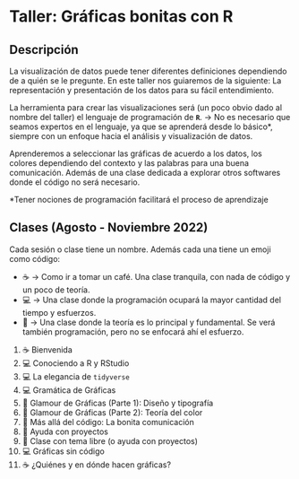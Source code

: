 # Taller: Gráficas bonitas con R

## Descripción
La visualización de datos puede tener diferentes definiciones dependiendo de a quién se le pregunte. En este taller nos guiaremos de la siguiente: La representación y presentación de los datos para su fácil entendimiento.

La herramienta para crear las visualizaciones será (un poco obvio dado al nombre del taller) el lenguaje de programación de **`R`**. → No es necesario que seamos expertos en el lenguaje, ya que se aprenderá desde lo básico*, siempre con un enfoque hacia el análisis y visualización de datos.

Aprenderemos a seleccionar las gráficas de acuerdo a los datos, los colores dependiendo del contexto y las palabras para una buena comunicación. Además de una clase dedicada a explorar otros softwares donde el código no será necesario.

*Tener nociones de programación facilitará el proceso de aprendizaje

## Clases (Agosto - Noviembre 2022)
Cada sesión o clase tiene un nombre. Además cada una tiene un emoji como código: 

- ☕ → Como ir a tomar un café. Una clase tranquila, con nada de código y un poco de teoría.
- 💻 → Una clase donde la programación ocupará la mayor cantidad del tiempo y esfuerzos.
- 📝 → Una clase donde la teoría es lo principal y fundamental. Se verá también programación, pero no se enfocará ahí el esfuerzo.

1. ☕ Bienvenida
2. 💻 Conociendo a R y RStudio
3. 💻 La elegancia de `tidyverse`
4. 💻 Gramática de Gráficas
5. 📝 Glamour de Gráficas (Parte 1): Diseño y tipografía
6. 📝 Glamour de Gráficas (Parte 2): Teoría del color
7. 📝 Más allá del código: La bonita comunicación
8. 💭 Ayuda con proyectos
9. 💭 Clase con tema libre (o ayuda con proyectos)
10. 💻 Gráficas sin código
11. ☕ ¿Quiénes y en dónde hacen gráficas?